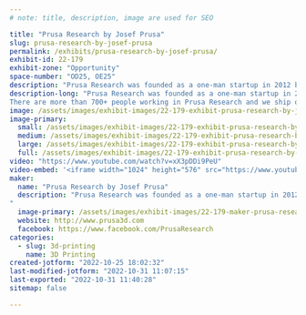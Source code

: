 ```yaml
---
# note: title, description, image are used for SEO

title: "Prusa Research by Josef Prusa"
slug: prusa-research-by-josef-prusa
permalink: /exhibits/prusa-research-by-josef-prusa/
exhibit-id: 22-179
exhibit-zone: "Opportunity"
space-number: "OD25, OE25"
description: "Prusa Research was founded as a one-man startup in 2012 by Josef Prusa.  "
description-long: "Prusa Research was founded as a one-man startup in 2012 by Josef Prusa, a Czech hobbyist, maker and inventor - and now one of the most famous names in the 3D printing industry.
There are more than 700+ people working in Prusa Research and we ship over 9000 printers worldwide directly from our HQ in Prague every month."
image: /assets/images/exhibit-images/22-179-exhibit-prusa-research-by-josef-prusa-background-large.png
image-primary: 
  small: /assets/images/exhibit-images/22-179-exhibit-prusa-research-by-josef-prusa-background-small.png
  medium: /assets/images/exhibit-images/22-179-exhibit-prusa-research-by-josef-prusa-background-medium.png
  large: /assets/images/exhibit-images/22-179-exhibit-prusa-research-by-josef-prusa-background-large.png
  full: /assets/images/exhibit-images/22-179-exhibit-prusa-research-by-josef-prusa-background-full.png
video: "https://www.youtube.com/watch?v=xX3pDDi9PeU"
video-embed: '<iframe width="1024" height="576" src="https://www.youtube.com/embed/xX3pDDi9PeU?feature=oembed" frameborder="0" allow="accelerometer; autoplay; clipboard-write; encrypted-media; gyroscope; picture-in-picture" allowfullscreen title="The Road to 100,000 Original Prusa 3D printers"></iframe>'
maker: 
  name: "Prusa Research by Josef Prusa"
  description: "Prusa Research was founded as a one-man startup in 2012 by Josef Prusa, a Czech hobbyist, maker and inventor - and now one of the most famous names in the 3D printing industry.
"
  image-primary: /assets/images/exhibit-images/22-179-maker-prusa-research-by-josef-prusa-prusaresearch-logo-final-2-png-medium.png
  website: http://www.prusa3d.com
  facebook: https://www.facebook.com/PrusaResearch
categories: 
  - slug: 3d-printing
    name: 3D Printing
created-jotform: "2022-10-25 18:02:32"
last-modified-jotform: "2022-10-31 11:07:15"
last-exported: "2022-10-31 11:40:28"
sitemap: false

---
```

